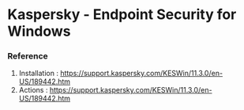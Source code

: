 # Kaspersky - Endpoint Security for Windows

### Reference
1. Installation : https://support.kaspersky.com/KESWin/11.3.0/en-US/189442.htm
2. Actions : https://support.kaspersky.com/KESWin/11.3.0/en-US/189442.htm
